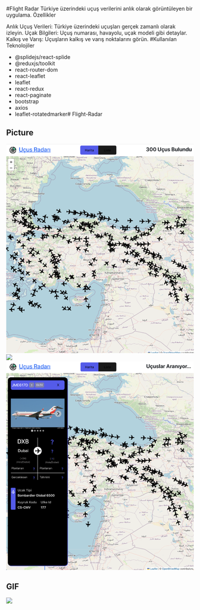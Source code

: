 #Flight Radar
Türkiye üzerindeki uçuş verilerini anlık olarak görüntüleyen bir uygulama.
Özellikler

Anlık Uçuş Verileri: Türkiye üzerindeki uçuşları gerçek zamanlı olarak izleyin.
Uçak Bilgileri: Uçuş numarası, havayolu, uçak modeli gibi detaylar.
Kalkış ve Varış: Uçuşların kalkış ve varış noktalarını görün.
#Kullanılan Teknolojiler

- @splidejs/react-splide
- @reduxjs/toolkit
- react-router-dom
- react-leaflet
- leaflet
- react-redux
- react-paginate
- bootstrap
- axios
- leaflet-rotatedmarker# Flight-Radar


##  Picture  ##


![](/A1.png)
![](/A2.png)
![](/A3.png)


##  GIF  ##


![](/A4.gif)
